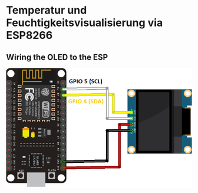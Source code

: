 
# Temperatur und Feuchtigkeitsvisualisierung via ESP8266

## Wiring the OLED to the ESP

![alt text](images/ESP8266_oled_display_wiring.png)
